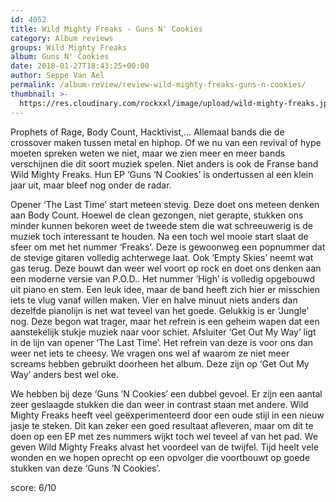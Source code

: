 ```yaml
---
id: 4052
title: Wild Mighty Freaks - Guns N' Cookies
category: Album reviews
groups: Wild Mighty Freaks
album: Guns N' Cookies
date: 2018-01-27T18:43:25+00:00
author: Seppe Van Ael
permalink: /album-review/review-wild-mighty-freaks-guns-n-cookies/
thumbnail: >-
  https://res.cloudinary.com/rockxxl/image/upload/wild-mighty-freaks.jpg
---
```

Prophets of Rage, Body Count, Hacktivist,… Allemaal bands die de crossover maken tussen metal en hiphop. Of we nu van een revival of hype moeten spreken weten we niet, maar we zien meer en meer bands verschijnen die dit soort muziek spelen. Niet anders is ook de Franse band Wild Mighty Freaks. Hun EP ‘Guns ‘N Cookies’ is ondertussen al een klein jaar uit, maar bleef nog onder de radar.

Opener ‘The Last Time’ start meteen stevig. Deze doet ons meteen denken aan Body Count. Hoewel de clean gezongen, niet gerapte, stukken ons minder kunnen bekoren weet de tweede stem die wat schreeuwerig is de muziek toch interessant te houden. Na een toch wel mooie start slaat de sfeer om met het nummer ‘Freaks’. Deze is gewoonweg een popnummer dat de stevige gitaren volledig achterwege laat. Ook ‘Empty Skies’ neemt wat gas terug. Deze bouwt dan weer wel voort op rock en doet ons denken aan een moderne versie van P.O.D.. Het nummer ‘High’ is volledig opgebouwd uit piano en stem. Een leuk idee, maar de band heeft zich hier er misschien iets te vlug vanaf willen maken. Vier en halve minuut niets anders dan dezelfde pianolijn is net wat teveel van het goede. Gelukkig is er ‘Jungle’ nog. Deze begon wat trager, maar het refrein is een geheim wapen dat een aanstekelijk stukje muziek naar voor schiet. Afsluiter ‘Get Out My Way’ ligt in de lijn van opener ‘The Last Time’. Het refrein van deze is voor ons dan weer net iets te cheesy. We vragen ons wel af waarom ze niet meer screams hebben gebruikt doorheen het album. Deze zijn op ‘Get Out My Way’ anders best wel oke.

We hebben bij deze ‘Guns ’N Cookies’ een dubbel gevoel. Er zijn een aantal zeer geslaagde stukken die dan weer in contrast staan met andere. Wild Mighty Freaks heeft veel geëxperimenteerd door een oude stijl in een nieuw jasje te steken. Dit kan zeker een goed resultaat afleveren, maar om dit te doen op een EP met zes nummers wijkt toch wel teveel af van het pad. We geven Wild Mighty Freaks alvast het voordeel van de twijfel. Tijd heelt vele wonden en we hopen oprecht op een opvolger die voortbouwt op goede stukken van deze ‘Guns ’N Cookies’.

score: 6/10
